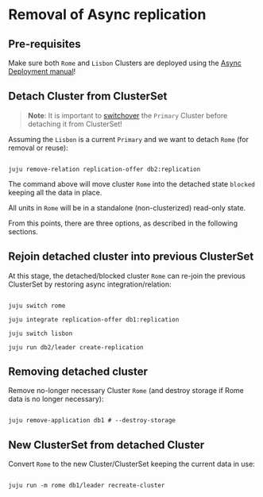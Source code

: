 # Removal of Async replication

## Pre-requisites

Make sure both `Rome` and `Lisbon` Clusters are deployed using the [Async Deployment manual](/t/14169)!

## Detach Cluster from ClusterSet

> **Note**: It is important to [switchover](/t/14171) the `Primary` Cluster before detaching it from ClusterSet!

Assuming the `Lisbon` is a current `Primary` and we want to detach `Rome` (for removal or reuse):

```shell

juju remove-relation replication-offer db2:replication

```

The command above will move cluster `Rome` into the detached state `blocked` keeping all the data in place.

All units in `Rome` will be in a standalone (non-clusterized) read-only state.

From this points, there are three options, as described in the following sections.

## Rejoin detached cluster into previous ClusterSet

At this stage, the detached/blocked cluster `Rome` can re-join the previous ClusterSet by restoring async integration/relation:

```shell

juju switch rome

juju integrate replication-offer db1:replication

juju switch lisbon

juju run db2/leader create-replication

```

## Removing detached cluster

Remove no-longer necessary Cluster `Rome` (and destroy storage if Rome data is no longer necessary):

```shell

juju remove-application db1 # --destroy-storage

```

## New ClusterSet from detached Cluster

Convert `Rome` to the new Cluster/ClusterSet keeping the current data in use:

```shell

juju run -m rome db1/leader recreate-cluster

```